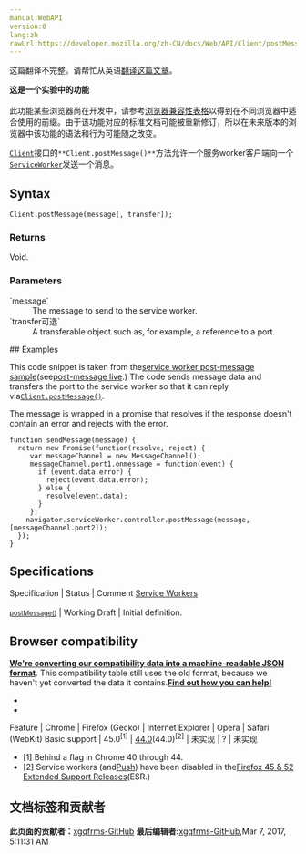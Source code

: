 ```yaml
---
manual:WebAPI
version:0
lang:zh
rawUrl:https://developer.mozilla.org/zh-CN/docs/Web/API/Client/postMessage
---
```




这篇翻译不完整。请帮忙从英语[翻译这篇文章](%23784 "")。






**这是一个实验中的功能**<br></br>此功能某些浏览器尚在开发中，请参考[浏览器兼容性表格](%23785 "")以得到在不同浏览器中适合使用的前缀。由于该功能对应的标准文档可能被重新修订，所以在未来版本的浏览器中该功能的语法和行为可能随之改变。




[`Client`](%2611 "Client 接口表示一个可执行的上下文，如Worker或SharedWorker。Window 客户端由更具体的WindowClient表示。 你可以从Clients.matchAll() 和Clients.get()等方法获取Client/WindowClient对象。")接口的`**Client.postMessage()**`方法允许一个服务worker客户端向一个[`ServiceWorker`](%3201 "一个ServiceWorker对象在 ServiceWorkerRegistration.active 属性和 ServiceWorkerContainer.controller 属性中可用 — 这是一个激活并在控制页面的service worker(service worker成功注册,被控页面已经重新加载完毕.)")发送一个消息。


## Syntax<a name="Syntax"></a>

```
Client.postMessage(message[, transfer]);
```

### Returns<a name="Returns"></a>


Void.


### Parameters<a name="Parameters"></a>
<dl><dt id=''>`message`</dt><dd>The message to send to the service worker.</dd><dt id=''>`transfer可选`</dt><dd>A transferable object such as, for example, a reference to a port.</dd></dl>
## Examples<a name="Examples"></a>


This code snippet is taken from the[service worker post-message sample](%23786 "")(see[post-message live](%23787 "").) The code sends message data and transfers the port to the service worker so that it can reply via[`Client.postMessage()`](%4874 "Client 接口的 Client.postMessage() 方法允许一个服务worker客户端向一个  ServiceWorker发送一个消息。").



The message is wrapped in a promise that resolves if the response doesn&#39;t contain an error and rejects with the error.


```
function sendMessage(message) {
  return new Promise(function(resolve, reject) {
     var messageChannel = new MessageChannel();
     messageChannel.port1.onmessage = function(event) {
       if (event.data.error) {
         reject(event.data.error);
       } else {
         resolve(event.data);
       }
     };
    navigator.serviceWorker.controller.postMessage(message, [messageChannel.port2]);
  });
}
```

## Specifications<a name="Specifications"></a>
Specification | Status | Comment 
[Service Workers<br></br><small>postMessage()</small>](%23788 "") | Working Draft | Initial definition. 


## Browser compatibility<a name="Browser_compatibility"></a>


**[We&#39;re converting our compatibility data into a machine-readable JSON format](%3344 "")**. This compatibility table still uses the old format, because we haven&#39;t yet converted the data it contains.**[Find out how you can help!](%3392 "")**


* 
* 
Feature | Chrome | Firefox (Gecko) | Internet Explorer | Opera | Safari (WebKit) 
Basic support | 45.0<sup>[1]</sup> | [44.0](%3681 "Released on 2016-01-26.")(44.0)<sup>[2]</sup> | 未实现 | ? | 未实现 





* [1] Behind a flag in Chrome 40 through 44.
* [2] Service workers (and[Push](%4701 "")) have been disabled in the[Firefox 45 &amp; 52 Extended Support Releases](%4702 "")(ESR.)



## 文档标签和贡献者
**此页面的贡献者：**[xgqfrms-GitHub](%57 "")
**最后编辑者:**[xgqfrms-GitHub](%57 ""),<time>Mar 7, 2017, 5:11:31 AM</time>


